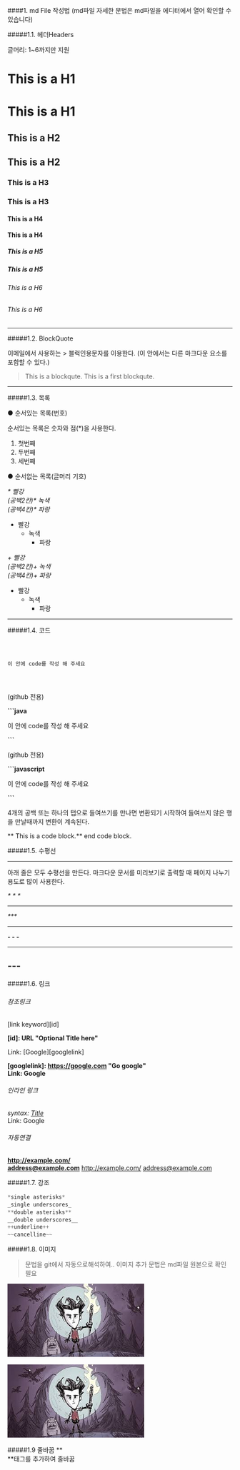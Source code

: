 ####1. md File 작성법
(md파일 자세한 문법은 md파일을 에디터에서 열어 확인할 수 있습니다)

#####1.1. 헤더Headers

글머리: 1~6까지만 지원

 # This is a H1
# This is a H1
 ## This is a H2
## This is a H2
 ### This is a H3
### This is a H3
 #### This is a H4
#### This is a H4
 ##### This is a H5
##### This is a H5
 ###### This is a H6
###### This is a H6

---

#####1.2. BlockQuote

이메일에서 사용하는 > 블럭인용문자를 이용한다.
(이 안에서는 다른 마크다운 요소를 포함할 수 있다.)

 > This is a blockqute.
>This is a first blockqute.

---

#####1.3. 목록

 ● 순서있는 목록(번호)

순서있는 목록은 숫자와 점(*)을 사용한다.

1. 첫번째
2. 두번째
3. 세번째

● 순서없는 목록(글머리 기호)

_* 빨강_
<br/>
_(공백2칸)* 녹색_
<br/>
_(공백4칸)* 파랑_

* 빨강
  * 녹색
    * 파랑

_+ 빨강_
<br/>
_(공백2칸)+ 녹색_
<br/>
_(공백4칸)+ 파랑_
    
+ 빨강
  + 녹색
    + 파랑

---

#####1.4. 코드 

**<pre><code>**

이 안에 code를 작성 해 주세요

**</code></pre>**

(github 전용)

**```java**

이 안에 code를 작성 해 주세요

**```**

(github 전용)

**```javascript**

이 안에 code를 작성 해 주세요

**```**

4개의 공백 또는 하나의 탭으로 들여쓰기를 만나면 변환되기 시작하여 들여쓰지 않은 행을 만날때까지 변환이 계속된다.

**    This is a code block.**
end code block.


#####1.5. 수평선<hr/>

아래 줄은 모두 수평선을 만든다. 마크다운 문서를 미리보기로 출력할 때 페이지 나누기 용도로 많이 사용한다.

_* * *_
* * *

_***_
***
**- - -**
- - -

**---**
-----------------

#####1.6. 링크

###### 참조링크

[link keyword][id]

**[id]: URL "Optional Title here"**

Link: [Google][googlelink]

**[googlelink]: https://google.com "Go google"**
<br/>
**Link: Google**


###### 인라인 링크

*syntax: [Title](link)*
<br/>
Link: Google


###### 자동연결

**<http://example.com/>**
<br/>
**<address@example.com>**
http://example.com/ address@example.com


#####1.7. 강조

```javascript
*single asterisks*
_single underscores_
**double asterisks**
__double underscores__
++underline++
~~cancelline~~
```

#####1.8. 이미지
> 문법을 git에서 자동으로해석하여.. 이미지 추가 문법은 md파일 원본으로 확인 필요

![굶지마](./dontStarve.jpg)

![굶지마](./dontStarve.jpg "투게더")

#####1.9 줄바꿈
 **<br/>**태그를 추가하여 줄바꿈


<br><br>